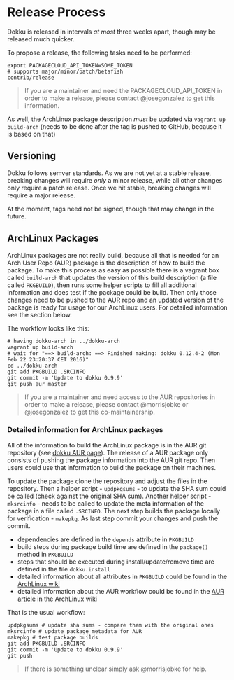 # Release Process

Dokku is released in intervals *at most* three weeks apart, though may be released much quicker.

To propose a release, the following tasks need to be performed:

```shell
export PACKAGECLOUD_API_TOKEN=SOME_TOKEN
# supports major/minor/patch/betafish
contrib/release
```

> If you are a maintainer and need the PACKAGECLOUD_API_TOKEN in order to make a release, please contact @josegonzalez to get this information.


As well, the ArchLinux package description *must* be updated via `vagrant up build-arch` (needs to be done after the tag is pushed to GitHub, because it is based on that)

## Versioning

Dokku follows semver standards. As we are not yet at a stable release, breaking changes will require *only* a minor release, while all other changes only require a patch release. Once we hit stable, breaking changes will require a major release.

At the moment, tags need not be signed, though that may change in the future.

## ArchLinux Packages

ArchLinux packages are not really build, because all that is needed for an Arch User Repo (AUR) package is the description of how to build the package. To make this process as easy as possible there is a vagrant box called `build-arch` that updates the version of this build description (a file called `PKGBUILD`), then runs some helper scripts to fill all additional information and does test if the package could be build. Then only those changes need to be pushed to the AUR repo and an updated version of the package is ready for usage for our ArchLinux users. For detailed information see the section below.

The workflow looks like this:

```shell
# having dokku-arch in ../dokku-arch
vagrant up build-arch
# wait for "==> build-arch: ==> Finished making: dokku 0.12.4-2 (Mon Feb 22 23:20:37 CET 2016)"
cd ../dokku-arch
git add PKGBUILD .SRCINFO
git commit -m 'Update to dokku 0.9.9'
git push aur master
```

> If you are a maintainer and need access to the AUR repositories in order to make a release, please contact @morrisjobke or @josegonzalez to get this co-maintainership.

### Detailed information for ArchLinux packages

All of the information to build the ArchLinux package is in the AUR git repository (see [dokku AUR page](https://aur.archlinux.org/packages/dokku/)). The release of a AUR package only consists of pushing the package information into the AUR git repo. Then users could use that information to build the package on their machines.

To update the package clone the repository and adjust the files in the repository. Then a helper script - `updpkgsums` - to update the SHA sum could  be called (check against the original SHA sum). Another helper script - `mksrcinfo` - needs to be called to update the meta information of the package in a file called `.SRCINFO`. The next step builds the package locally for verification - `makepkg`. As last step commit your changes and push the commit.

* dependencies are defined in the `depends` attribute in `PKGBUILD`
* build steps during package build time are defined in the `package()` method in `PKGBUILD`
* steps that should be executed during install/update/remove time are defined in the file `dokku.install`
* detailed information about all attributes in `PKGBUILD` could be found in the [ArchLinux wiki](https://wiki.archlinux.org/index.php/PKGBUILD)
* detailed information about the AUR workflow could be found in the [AUR article](https://wiki.archlinux.org/index.php/Arch_User_Repository) in the ArchLinux wiki

That is the usual workflow:

```shell
updpkgsums # update sha sums - compare them with the original ones
mksrcinfo # update package metadata for AUR
makepkg # test package builds
git add PKGBUILD .SRCINFO
git commit -m 'Update to dokku 0.9.9'
git push
```

> If there is something unclear simply ask @morrisjobke for help.
